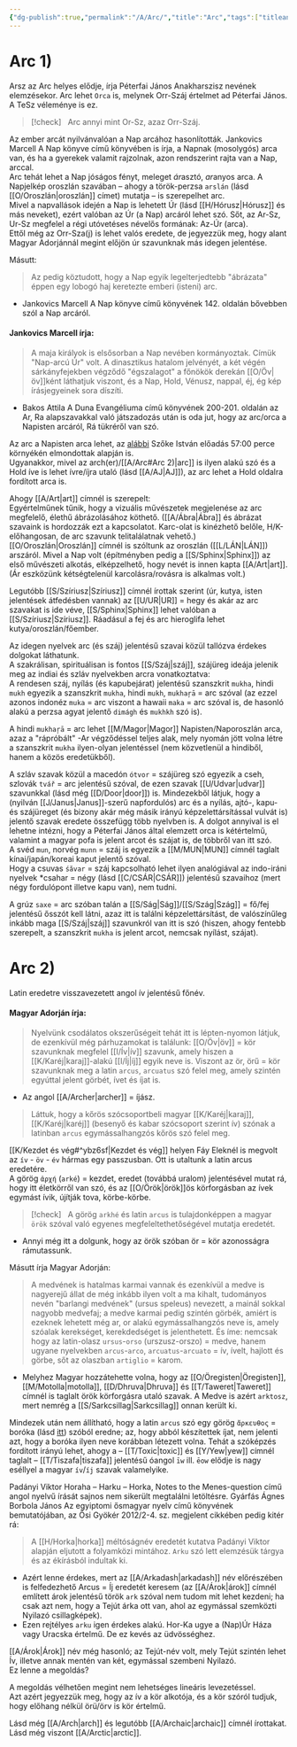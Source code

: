 ```yaml
---
{"dg-publish":true,"permalink":"/A/Arc/","title":"Arc","tags":["titleandheadingonedontmatch","multipleentries","stitched","containscallouts"],"created":"2025-03-25T21:17","updated":"2025-09-03T15:59"}
---
```



# Arc 1)

Arsz az Arc helyes elődje, írja Péterfai János Anakharszisz nevének elemzésekor. Arc lehet `Orca` is, melynek Orr-Száj értelmet ad Péterfai János. A TeSz véleménye is ez.  

> [!check] &nbsp;
> Arc annyi mint Or-Sz, azaz Orr-Száj.

Az ember arcát nyilvánvalóan a Nap arcához hasonlították. Jankovics Marcell A Nap könyve című könyvében is írja, a Napnak (mosolygós) arca van, és ha a gyerekek valamit rajzolnak, azon rendszerint rajta van a Nap, arccal.  
Arc tehát lehet a Nap jóságos fényt, meleget *ár*asztó, *ar*anyos arca. A Napjelkép oroszlán szavában – ahogy a török-perzsa `arslán` (lásd [[O/Oroszlán\|oroszlán]] címet) mutatja – is szerepelhet arc.  
Mivel a napvallások idején a Nap is lehetett Úr (lásd [[H/Hórusz\|Hórusz]] és más neveket), ezért valóban az Úr (a Nap) arcáról lehet szó. Sőt, az Ar-Sz, Ur-Sz megfelel a régi utóvetéses névelős formának: Az-Úr (arca).  
Ettől még az Orr-Sza(j) is lehet valós eredete, de jegyezzük meg, hogy alant Magyar Adorjánnál megint előjön úr szavunknak más idegen jelentése.  

Másutt:  
> Az pedig köztudott, hogy a Nap egyik legelterjedtebb "ábrázata" éppen egy lobogó haj keretezte emberi (isteni) arc.  
- Jankovics Marcell A Nap könyve című könyvének 142. oldalán bővebben szól a Nap arcáról.

#### Jankovics Marcell írja:

> A maja királyok is elsősorban a Nap nevében kormányoztak. Címük "Nap-arcú Úr" volt. A dinasztikus hatalom jelvényét, a két végén sárkányfejekben végződő "égszalagot" a főnökök derekán [[O/Öv\|öv]]ként láthatjuk viszont, és a Nap, Hold, Vénusz, nappal, éj, ég kép írásjegyeinek sora díszíti.  
- Bakos Attila A Duna Evangéliuma című könyvének 200-201. oldalán az Ar, Ra alapszavakkal való játszadozás után is oda jut, hogy az arc/orca a Napisten arcáról, Rá tükréről van szó.

Az arc a Napisten arca lehet, az [alábbi](https://youtu.be/t_wCyPF5huk) Szőke István előadás 57:00 perce környékén elmondottak alapján is.  
Ugyanakkor, mivel az arch(er)/[[A/Arc#Arc 2)\|arc]] is ilyen alakú szó és a Hold íve is lehet ívre/íjra utaló (lásd [[A/AJ\|AJ]]), az arc lehet a Hold oldalra fordított arca is.  

Ahogy [[A/Art\|art]] címnél is szerepelt:  
Egyértelműnek tűnik, hogy a vizuális művészetek megjelenése az arc megfelelő, élethű ábrázolásához köthető. ([[A/Ábra\|Ábra]] és ábrázat szavaink is hordozzák ezt a kapcsolatot. Karc-olat is kinézhető belőle, H/K-előhangosan, de arc szavunk telitalálatnak vehető.)  
[[O/Oroszlán\|Oroszlán]] címnél is szóltunk az oroszlán ([[L/LÁN\|LÁN]]) arszáról. Mivel a Nap volt (építményben pedig a [[S/Sphinx\|Sphinx]]) az első művészeti alkotás, elképzelhető, hogy nevét is innen kapta [[A/Art\|art]]. (Ár eszközünk kétségtelenül karcolásra/rovásra is alkalmas volt.)  

Legutóbb [[S/Szíriusz\|Szíriusz]] címnél írottak szerint (úr, kutya, isten jelentések átfedésben vannak) az [[U/UR\|UR]] = hegy és akár az arc szavakat is ide véve, [[S/Sphinx\|Sphinx]] lehet valóban a [[S/Szíriusz\|Szíriusz]]. Ráadásul a fej és arc hieroglifa lehet kutya/oroszlán/főember.  

Az idegen nyelvek arc (és száj) jelentésű szavai közül tallózva érdekes dolgokat láthatunk.  
A szakrálisan, spirituálisan is fontos [[S/Száj\|száj]], szájüreg ideája jelenik meg az indiai és szláv nyelvekben arcra vonatkoztatva:  
A rendesen száj, nyílás (és kapubejárat) jelentésű szanszkrit `mukha`, hindi `mukh` egyezik a szanszkrit `mukha`, hindi `mukh`, `mukhaŗā` = arc szóval (az ezzel azonos indonéz `muka` = arc viszont a hawaii `maka` = arc szóval is, de hasonló alakú a  perzsa agyat jelentő `dimágh` és `mukhkh` szó is).  

A hindi `mukhaŗā` = arc lehet [[M/Magor\|Magor]] Napisten/Naporoszlán arca, azaz a "rápróbált" -Ar végződéssel teljes alak, mely nyomán jött volna létre a szanszkrit `mukha` ilyen-olyan jelentéssel (nem közvetlenül a hindiből, hanem a közös eredetükből).  

A szláv szavak közül a macedón `ótvor` = szájüreg szó egyezik a cseh, szlovák `tvář` = arc jelentésű szóval, de ezen szavak [[U/Udvar\|udvar]] szavunkkal (lásd még [[D/Door\|door]]) is. Mindezekből látjuk, hogy a (nyilván [[J/Janus\|Janus]]-szerű napfordulós) arc és a nyílás, ajtó-, kapu- és szájüreget (és bizony akár még másik irányú képzelettársítással vulvát is) jelentő szavak eredete összefügg több nyelvben is. A dolgot annyival is el lehetne intézni, hogy a Péterfai János által elemzett orca is kétértelmű, valamint a magyar pofa is jelent arcot és szájat is, de többről van itt szó.  
A svéd `mun`, norvég `munn` = száj is egyezik a [[M/MUN\|MUN]] címnél taglalt kínai/japán/koreai kaput jelentő szóval.  
Hogy a csuvas `śăvar` = száj kapcsolható lehet ilyen analógiával az indo-iráni nyelvek \*csahar = négy (lásd [[C/CSÁR\|CSÁR]]) jelentésű szavaihoz (mert négy fordulópont illetve kapu van), nem tudni.  

A grúz `saxe` = arc szóban talán a [[S/Ság\|Ság]]/[[S/Szág\|Szág]] = fő/fej jelentésű ősszót kell látni, azaz itt is találni képzelettársítást, de valószínűleg inkább maga [[S/Száj\|száj]] szavunkról van itt is szó (hiszen, ahogy fentebb szerepelt, a szanszkrit `mukha` is jelent arcot, nemcsak nyílást, szájat).  

  

# Arc 2)

Latin eredetre visszavezetett angol ív jelentésű főnév.  

#### Magyar Adorján írja:  

> Nyelvünk csodálatos okszerűségeit tehát itt is lépten-nyomon látjuk, de ezenkívül még párhuzamokat is találunk: [[O/Öv\|öv]] = kör szavunknak megfelel [[I/Ív\|ív]] szavunk, amely hiszen a [[K/Karéj\|karaj]]-alakú [[I/Íj\|íj]] egyik neve is. Viszont az ör, örű = kör szavunknak meg a latin `arcus`, `arcuatus` szó felel meg, amely szintén egyúttal jelent görbét, ívet és íjat is.  
- Az angol [[A/Archer\|archer]] = íjász.

> Láttuk, hogy a kőrös szócsoportbeli magyar [[K/Karéj\|karaj]], [[K/Karéj\|karéj]] (besenyő és kabar szócsoport szerint ív) szónak a latinban `arcus` egymássalhangzós kőrös szó felel meg.  

[[K/Kezdet és vég#^ybz6sf\|Kezdet és vég]] helyen Fáy Eleknél is megvolt az `ív` - `öv` - `év` hármas egy passzusban. Ott is utaltunk a latin arcus eredetére.  
A görög `ἀρχή` (`arké`) = kezdet, eredet (továbbá uralom) jelentésével mutat rá, hogy itt életkörről van szó, és az [[O/Örök\|örök]]ös körforgásban az ívek egymást ívik, újítják tova, körbe-körbe.  

> [!check] &nbsp;
> A görög `arkhé` és latin `arcus` is tulajdonképpen a magyar `örök` szóval való egyenes megfeleltethetőségével mutatja eredetét.
- Annyi még itt a dolgunk, hogy az örök szóban ör = kör azonosságra rámutassunk.

Másutt írja Magyar Adorján:  
> A medvének is hatalmas karmai vannak és ezenkívül a medve is nagyerejű állat de még inkább ilyen volt a ma kihalt, tudományos nevén "barlangi medvének" (ursus speleus) nevezett, a mainál sokkal nagyobb medvefaj; a medve karmai pedig szintén görbék, amiért is ezeknek lehetett még ar, or alakú egymássalhangzós neve is, amely szóalak kerekséget, kerekdedséget is jelenthetett. És íme: nemcsak hogy az latin-olasz `ursus`-`orso` (urszusz-orszo) = medve, hanem ugyane nyelvekben `arcus`-`arco`, `arcuatus`-`arcuato` = ív, ívelt, hajlott és görbe, sőt az olaszban `artiglio` = karom.  
- Melyhez Magyar hozzátehette volna, hogy az [[O/Öregisten\|Öregisten]], [[M/Motolla\|motolla]], [[D/Dhruva\|Dhruva]] és [[T/Taweret\|Taweret]] címnél is taglalt örök körforgásra utaló szavak. A Medve is azért `arktosz`, mert nemrég a [[S/Sarkcsillag\|Sarkcsillag]] onnan került ki.

Mindezek után nem állítható, hogy a latin `arcus` szó egy görög `ἄρκευθος` = boróka (lásd [itt](https://en.wiktionary.org/wiki/%E1%BC%84%CF%81%CE%BA%CE%B5%CF%85%CE%B8%CE%BF%CF%82#Ancient_Greek)) szóból eredne; az, hogy abból készítettek íjat, nem jelenti azt, hogy a boróka ilyen neve korábban létezett volna. Tehát a szóképzés fordított irányú lehet, ahogy a – [[T/Toxic\|toxic]] és [[Y/Yew\|yew]] címnél taglalt – [[T/Tiszafa\|tiszafa]] jelentésű óangol `īw` ill. `ēow` elődje is nagy eséllyel a magyar `ív`/`íj` szavak valamelyike.  

Padányi Viktor Horaha – Harku – Horka, Notes to the Menes-question című angol nyelvű írását sajnos nem sikerült megtalálni letöltésre. Gyárfás Ágnes Borbola János Az egyiptomi ősmagyar nyelv című könyvének bemutatójában, az Ősi Gyökér 2012/2-4. sz. megjelent cikkében pedig kitér rá:  
> A [[H/Horka\|horka]] méltóságnév eredetét kutatva Padányi Viktor alapján eljutott a folyamközi mintához. `Arku` szó lett elemzésük tárgya és az ékírásból indultak ki.  
- Azért lenne érdekes, mert az [[A/Arkadash\|arkadash]] név előrészében is felfedezhető Arcus = Íj eredetét keresem (az [[A/Árok\|árok]] címnél említett árok jelentésű török `ark` szóval nem tudom mit lehet kezdeni; ha csak azt nem, hogy a Tejút árka ott van, ahol az egymással szemközti Nyilazó csillagképek).
- Ezen rejtélyes `arku` igen érdekes alakú. Hor-Ka ugye a (Nap)Úr Háza vagy Uracska értelmű. De ez kevés az üdvösséghez.

[[A/Árok\|Árok]] név még hasonló; az Tejút-név volt, mely Tejút szintén lehet Ív, illetve annak mentén van két, egymással szembeni Nyilazó.  
Ez lenne a megoldás?  

A megoldás vélhetően megint nem lehetséges lineáris levezetéssel.  
Azt azért jegyezzük meg, hogy az ív a kör alkotója, és a kör szóról tudjuk, hogy előhang nélkül örü/örv is kör értelmű.  


Lásd még [[A/Arch\|arch]] és legutóbb [[A/Archaic\|archaic]] címnél írottakat.  
Lásd még viszont [[A/Arctic\|arctic]].  